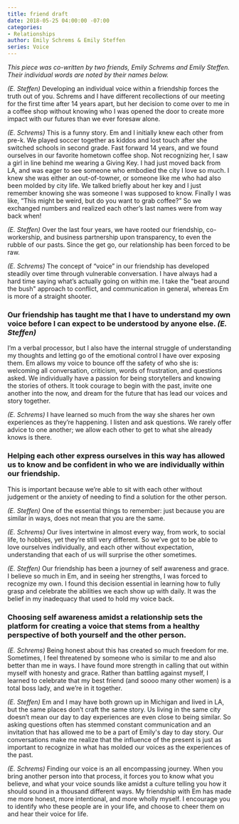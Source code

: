 ```yaml
---
title: friend draft
date: 2018-05-25 04:00:00 -07:00
categories:
- Relationships
author: Emily Schrems & Emily Steffen
series: Voice
---
```


_This piece was co-written by two friends, Emily Schrems and Emily Steffen. Their individual words are noted by their names below._

_(E. Steffen)_ Developing an individual voice within a friendship forces the truth out of you. Schrems and I have different recollections of our meeting for the first time after 14 years apart, but her decision to come over to me in a coffee shop without knowing who I was opened the door to create more impact with our futures than we ever foresaw alone. 

_(E. Schrems)_ This is a funny story. Em and I initially knew each other from pre-k. We played soccer together as kiddos and lost touch after she switched schools in second grade. Fast forward 14 years, and we found ourselves in our favorite hometown coffee shop. Not recognizing her, I saw a girl in line behind me wearing a Giving Key. I had just moved back from LA, and was eager to see someone who embodied the city I love so much. I knew she was either an out-of-towner, or someone like me who had also been molded by city life. We talked briefly about her key and I just remember knowing she was someone I was supposed to know. Finally I was like, “This might be weird, but do you want to grab coffee?” So we exchanged numbers and realized each other’s last names were from way back when!

_(E. Steffen)_ Over the last four years, we have rooted our friendship, co-workership, and business partnership upon transparency, to even the rubble of our pasts. Since the get go, our relationship has been forced to be raw.

_(E. Schrems)_ The concept of “voice” in our friendship has developed steadily over time through vulnerable conversation. I have always had a hard time saying what’s actually going on within me. I take the "beat around the bush" approach to conflict, and communication in general, whereas Em is more of a straight shooter. 

### Our friendship has taught me that I have to understand my own voice before I can expect to be understood by anyone else. _(E. Steffen)_ 

I’m a verbal processor, but I also have the internal struggle of understanding my thoughts and letting go of the emotional control I have over exposing them. Em allows my voice to bounce off the safety of who she is: welcoming all conversation, criticism, words of frustration, and questions asked. We individually have a passion for being storytellers and knowing the stories of others. It took courage to begin with the past, invite one another into the now, and dream for the future that has lead our voices and story together. 

_(E. Schrems)_ I have learned so much from the way she shares her own experiences as they’re happening. I listen and ask questions. We rarely offer advice to one another; we allow each other to get to what she already knows is there. 

### Helping each other express ourselves in this way has allowed us to know and be confident in who we are individually within our friendship. 

This is important because we’re able to sit with each other without judgement or the anxiety of needing to find a solution for the other person. 

_(E. Steffen)_ One of the essential things to remember: just because you are similar in ways, does not mean that you are the same. 

_(E. Schrems)_ Our lives intertwine in almost every way, from work, to social life, to hobbies, yet they’re still very different. So we’ve got to be able to love ourselves individually, and each other without expectation, understanding that each of us will surprise the other sometimes. 

_(E. Steffen)_ Our friendship has been a journey of self awareness and grace. I believe so much in Em, and in seeing her strengths, I was forced to recognize my own. I found this decision essential in learning how to fully grasp and celebrate the abilities we each show up with daily. It was the belief in my inadequacy that used to hold my voice back. 

### Choosing self awareness amidst a relationship sets the platform for creating a voice that stems from a healthy perspective of both yourself and the other person. 

_(E. Schrems)_ Being honest about this has created so much freedom for me. Sometimes, I feel threatened by someone who is similar to me and also better than me in ways. I have found more strength in calling that out within myself with honesty and grace. Rather than battling against myself, I learned to celebrate that my best friend (and soooo many other women) is a total boss lady, and we’re in it together. 

_(E. Steffen)_ Em and I may have both grown up in Michigan and lived in LA, but the same places don’t craft the same story. Us living in the same city doesn’t mean our day to day experiences are even close to being similar. So asking questions often has stemmed constant communication and an invitation that has allowed me to be a part of Emily's day to day story. Our conversations make me realize that the influence of the present is just as important to recognize in what has molded our voices as the experiences of the past. 

_(E. Schrems)_ Finding our voice is an all encompassing journey. When you bring another person into that process, it forces you to know what you believe, and what your voice sounds like amidst a culture telling you how it should sound in a thousand different ways. My friendship with Em has made me more honest, more intentional, and more wholly myself. I encourage you to identify who these people are in your life, and choose to cheer them on and hear their voice for life.